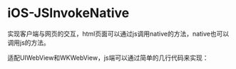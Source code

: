 # iOS-JSInvokeNative
实现客户端与网页的交互，html页面可以通过js调用native的方法，native也可以调用js的方法。

适配UIWebView和WKWebView，js端可以通过简单的几行代码来实现：
